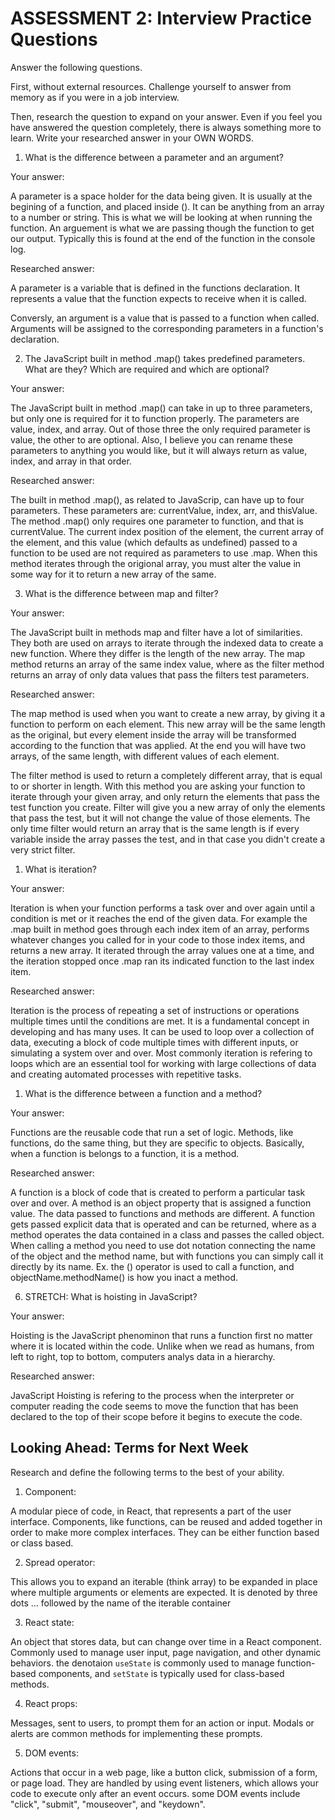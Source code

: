 # ASSESSMENT 2: Interview Practice Questions

Answer the following questions.

First, without external resources. Challenge yourself to answer from memory as if you were in a job interview.

Then, research the question to expand on your answer. Even if you feel you have answered the question completely, there is always something more to learn. Write your researched answer in your OWN WORDS.

1. What is the difference between a parameter and an argument?

Your answer: 

A parameter is a space holder for the data being given. It is usually at the begining of a function, and placed inside (). It can be anything from an array to a number or string. This is what we will be looking at when running the function. An arguement is what we are passing though the function to get our output. Typically this is found at the end of the function in the console log.

Researched answer:

A parameter is a variable that is defined in the functions declaration. It represents a value that the function expects to receive when it is called.

Conversly, an argument is a value that is passed to a function when called. Arguments will be assigned to the corresponding parameters in a function's declaration.


2. The JavaScript built in method .map() takes predefined parameters. What are they? Which are required and which are optional?

Your answer:

 The JavaScript built in method .map() can take in up to three parameters, but only one is required for it to function properly. The parameters are value, index, and array. Out of those three the only required parameter is value, the other to are optional. Also, I believe you can rename these parameters to anything you would like, but it will always return as value, index, and array in that order.

Researched answer:

 The built in method .map(), as related to JavaScrip, can have up to four parameters. These parameters are: currentValue, index, arr, and thisValue. The method .map() only requires one parameter to function, and that is currentValue. The current index position of the element, the current array of the element, and this value (which defaults as undefined) passed to a function to be used are not required as parameters to use .map. When this method iterates through the origional array, you must alter the value in some way for it to return a new array of the same.

3. What is the difference between map and filter?

Your answer:

 The JavaScript built in methods map and filter have a lot of similarities. They both are used on arrays to iterate through the indexed data to create a new function. Where they differ is the length of the new array. The map method returns an array of the same index value, where as the filter method returns an array of only data values that pass the filters test parameters.

Researched answer:

The map method is used when you want to create a new array, by giving it a function to perform on each element. This new array will be the same length as the original, but every element inside the array will be transformed according to the function that was applied. At the end you will have two arrays, of the same length, with different values of each element. 

The filter method is used to return a completely different array, that is equal to or shorter in length. With this method you are asking your function to iterate through your given array, and only return the elements that pass the test function you create. Filter will give you a new array of only the elements that pass the test, but it will not change the value of those elements. The only time filter would return an array that is the same length is if every variable inside the array passes the test, and in that case you didn't create a very strict filter. 

1. What is iteration?

Your answer:

 Iteration is when your function performs a task over and over again until a condition is met or it reaches the end of the given data. For example the .map built in method goes through each index item of an array, performs whatever changes you called for in your code to those index items, and returns a new array. It iterated through the array values one at a time, and the iteration stopped once .map ran its indicated function to the last index item.

Researched answer:

Iteration is the process of repeating a set of instructions or operations multiple times until the conditions are met. It is a fundamental concept in developing and has many uses. It can be used to loop over a collection of data, executing a block of code multiple times with different inputs, or simulating a system over and over. Most commonly iteration is refering to loops which are an essential tool for working with large collections of data and creating automated processes with repetitive tasks.

1. What is the difference between a function and a method?

Your answer: 

Functions are the reusable code that run a set of logic. Methods, like functions, do the same thing, but they are specific to objects. Basically, when a function is belongs to a function, it is a method.

Researched answer:

A function is a block of code that is created to perform a particular task over and over. A method is an object property that is assigned a function value. The data passed to functions and methods are different. A function gets passed explicit data that is operated and can be returned, where as a method operates the data contained in a class and passes the called object. When calling a method you need to use dot notation connecting the name of the object and the method name, but with functions you can simply call it directly by its name. Ex. the () operator is used to call a function, and objectName.methodName() is how you inact a method.

6. STRETCH: What is hoisting in JavaScript?

Your answer:

Hoisting is the JavaScript phenominon that runs a function first no matter where it is located within the code. Unlike when we read as humans, from left to right, top to bottom, computers analys data in a hierarchy.

Researched answer:

JavaScript Hoisting is refering to the process when the interpreter or computer reading the code seems to move the function that has been declared to the top of their scope before it begins to execute the code.

## Looking Ahead: Terms for Next Week

Research and define the following terms to the best of your ability.

1. Component:

A modular piece of code, in React, that represents a part of the user interface. Components, like functions, can be reused and added together in order to make more complex interfaces. They can be either function based or class based.

2. Spread operator:

This allows you to expand an iterable (think array) to be expanded in place where multiple arguments or elements are expected. It is denoted by three dots ... followed by the name of the iterable container

3. React state:

An object that stores data, but can change over time in a React component. Commonly used to manage user input, page navigation, and other dynamic behaviors. the denotaion `useState` is commonly used to manage function-based components, and `setState` is typically used for class-based methods.

4. React props:

Messages, sent to users, to prompt them for an action or input. Modals or alerts are common methods for implementing these prompts.

5. DOM events:

Actions that occur in a web page, like a button click, submission of a form, or page load. They are handled by using event listeners, which allows your code to execute only after an event occurs. some DOM events include "click", "submit", "mouseover", and "keydown".
